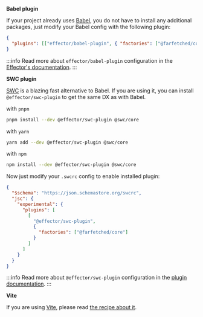 **Babel plugin**

If your project already uses [Babel](https://babeljs.io/), you do not have to install any additional packages, just modify your Babel config with the following plugin:

```json
{
  "plugins": [["effector/babel-plugin", { "factories": ["@farfetched/core"] }]]
}
```

:::info
Read more about `effector/babel-plugin` configuration in the [Effector's documentation](https://effector.now.sh/docs/api/effector/babel-plugin).
:::

**SWC plugin**

[SWC](https://swc.rs) is a blazing fast alternative to Babel. If you are using it, you can install `@effector/swc-plugin` to get the same DX as with Babel.

with `pnpm`

```sh
pnpm install --dev @effector/swc-plugin @swc/core
```

with `yarn`

```sh
yarn add --dev @effector/swc-plugin @swc/core
```

with `npm`

```sh
npm install --dev @effector/swc-plugin @swc/core
```

Now just modify your `.swcrc` config to enable installed plugin:

```json
{
  "$schema": "https://json.schemastore.org/swcrc",
  "jsc": {
    "experimental": {
      "plugins": [
        [
          "@effector/swc-plugin",
          {
            "factories": ["@farfetched/core"]
          }
        ]
      ]
    }
  }
}
```

:::info
Read more about `@effector/swc-plugin` configuration in the [plugin documentation](https://github.com/effector/swc-plugin).
:::

**Vite**

If you are using [Vite](https://vitejs.dev/), please read [the recipe about it](/recipes/vite).
